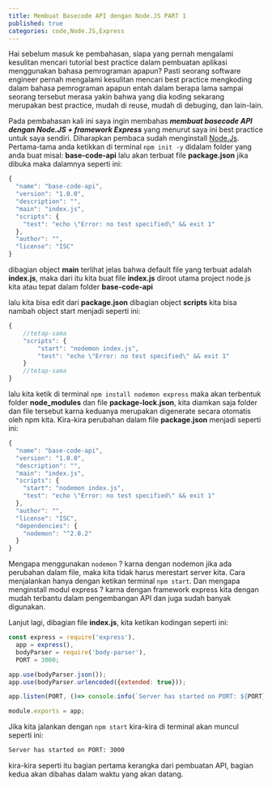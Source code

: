 ```yaml
---
title: Membuat Basecode API dengan Node.JS PART 1
published: true
categories: code,Node.JS,Express
---
```

Hai sebelum masuk ke pembahasan, siapa yang pernah mengalami kesulitan mencari tutorial best practice dalam pembuatan aplikasi menggunakan bahasa pemrograman apapun? Pasti seorang software engineer pernah mengalami kesulitan mencari best practice mengkoding dalam bahasa pemrograman apapun entah dalam berapa lama sampai seorang tersebut merasa yakin bahwa yang dia koding sekarang merupakan best practice, mudah di reuse, mudah di debuging, dan lain-lain.

Pada pembahasan kali ini saya ingin membahas **_membuat basecode API dengan Node.JS + framework Express_** yang menurut saya ini best practice untuk saya sendiri. Diharapkan pembaca sudah menginstall [Node.Js](https://nodejs.org/en/). Pertama-tama anda ketikkan di terminal `npm init -y` didalam folder yang anda buat misal: **base-code-api** lalu akan terbuat file **package.json** jika dibuka maka dalamnya seperti ini:

```js
{
  "name": "base-code-api",
  "version": "1.0.0",
  "description": "",
  "main": "index.js",
  "scripts": {
    "test": "echo \"Error: no test specified\" && exit 1"
  },
  "author": "",
  "license": "ISC"
}
```

dibagian object **main** terlihat jelas bahwa default file yang terbuat adalah **index.js**, maka dari itu kita buat file **index.js** diroot utama project node.js kita atau tepat dalam folder **base-code-api**

lalu kita bisa edit dari **package.json** dibagian object **scripts** kita bisa nambah object start menjadi seperti ini:
```js
{
	//tetap-sama
	"scripts": {
		"start": "nodemon index.js",
		"test": "echo \"Error: no test specified\" && exit 1"
	}
	//tetap-sama
}
```

lalu kita ketik di terminal `npm install nodemon express` maka akan terbentuk folder **node_modules** dan file **package-lock.json**, kita diamkan saja folder dan file tersebut karna keduanya merupakan digenerate secara otomatis oleh npm kita. Kira-kira perubahan dalam file **package.json** menjadi seperti ini:

```js
{
  "name": "base-code-api",
  "version": "1.0.0",
  "description": "",
  "main": "index.js",
  "scripts": {
    "start": "nodemon index.js",
    "test": "echo \"Error: no test specified\" && exit 1"
  },
  "author": "",
  "license": "ISC",
  "dependencies": {
    "nodemon": "^2.0.2"
  }
}
```

Mengapa menggunakan `nodemon` ? karna dengan nodemon jika ada perubahan dalam file, maka kita tidak harus merestart server kita. Cara menjalankan hanya dengan ketikan terminal `npm start`. Dan mengapa menginstall modul express ? karna dengan framework express kita dengan mudah terbantu dalam pengembangan API dan juga sudah banyak digunakan.

Lanjut lagi, dibagian file **index.js**, kita ketikan kodingan seperti ini: 

```js
const express = require('express'),
  app = express(),
  bodyParser = require('body-parser'),
  PORT = 3000;

app.use(bodyParser.json());
app.use(bodyParser.urlencoded({extended: true}));

app.listen(PORT, ()=> console.info(`Server has started on PORT: ${PORT}`))

module.exports = app;
```

Jika kita jalankan dengan `npm start` kira-kira di terminal akan muncul seperti ini:

```sh
Server has started on PORT: 3000
```

kira-kira seperti itu bagian pertama kerangka dari pembuatan API, bagian kedua akan dibahas dalam waktu yang akan datang.